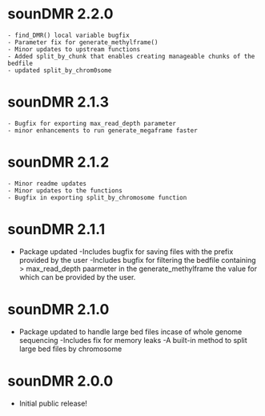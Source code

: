 # sounDMR 2.2.0
	- find_DMR() local variable bugfix
	- Parameter fix for generate_methylframe() 
	- Minor updates to upstream functions
	- Added split_by_chunk that enables creating manageable chunks of the bedfile
	- updated split_by_chrom0some

# sounDMR 2.1.3
	- Bugfix for exporting max_read_depth parameter
	- minor enhancements to run generate_megaframe faster

# sounDMR 2.1.2

	- Minor readme updates
	- Minor updates to the functions
	- Bugfix in exporting split_by_chromosome function 

# sounDMR 2.1.1

* Package updated 
	-Includes bugfix for saving files with the prefix provided by the user
	-Includes bugfix for filtering the bedfile containing > max_read_depth paarmeter in the generate_methylframe the value for which can be provided by the user. 
	
# sounDMR 2.1.0

* Package updated to handle large bed files incase of whole genome sequencing
	-Includes fix for memory leaks
	-A built-in method to split large bed files by chromosome

# sounDMR 2.0.0

* Initial public release!
